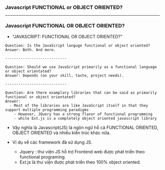 ### Javascript FUNCTIONAL or OBJECT ORIENTED?

----------------------------------

### Javascript FUNCTIONAL OR OBJECT ORIENTED?

- "JAVASCRIPT: FUNCTIONAL OR OBJECT ORIENTED?"

```
Question: Is the JavaScript languge functional or object oriented?
Answer: Both. And more. 

----------------------------

Question: Should we use JavaScript primarily as a functional language or object orientated?
Answer: Depends (on your skill, taste, project needs). 

----------------------------

Question: Are there examplary libraries that can be said as primarily functional or object orientated?
Answer: 
  - Most of the libraries are like JavaScript itself in that they support multiple programming paradigms
    - However, JQuery has a strong flavor of functional programming
    - while Ext.js is a completely object oriented javascript library
```

- Vậy nghĩa là Javascript(JS) là ngôn ngữ hỗ cả FUNCTIONAL ORIENTED, OBJECT ORIENTED và nhiều kiến trúc khác nữa.

- Ví dụ về các framework đã sử dụng JS.
  + Jquery : thư viện JS hỗ trợ Frontend web được phát triển theo functional programing.
  + Ext.js là thư viện được phát triển theo 100% object oriented.

 








